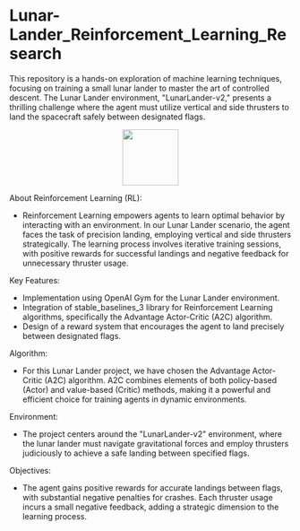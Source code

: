 # Lunar-Lander_Reinforcement_Learning_Research

This repository is a hands-on exploration of machine learning techniques, focusing on training a small lunar lander to master the art of controlled descent. The Lunar Lander environment, "LunarLander-v2," presents a thrilling challenge where the agent must utilize vertical and side thrusters to land the spacecraft safely between designated flags.


<img src="(https://github.com/knoxdvinson123/Lunar-Lander_Reinforcement_Learning_Research/assets/154300416/76f93f52-fe99-4c23-a945-85b9ee2ea765)" width="100" height="100"/>
<style>
img {
  display: block;
  margin-left: auto;
  margin-right: auto;
}
</style>

About Reinforcement Learning (RL):
- Reinforcement Learning empowers agents to learn optimal behavior by interacting with an environment. In our Lunar Lander scenario, the agent faces the task of precision landing, employing vertical and side thrusters strategically. The learning process involves iterative training sessions, with positive rewards for successful landings and negative feedback for unnecessary thruster usage.

Key Features:
- Implementation using OpenAI Gym for the Lunar Lander environment.
- Integration of stable_baselines_3 library for Reinforcement Learning algorithms, specifically the Advantage Actor-Critic (A2C) algorithm.
- Design of a reward system that encourages the agent to land precisely between designated flags.
  
Algorithm:
- For this Lunar Lander project, we have chosen the Advantage Actor-Critic (A2C) algorithm. A2C combines elements of both policy-based (Actor) and value-based (Critic) methods, making it a powerful and efficient choice for training agents in dynamic environments.

Environment:
- The project centers around the "LunarLander-v2" environment, where the lunar lander must navigate gravitational forces and employ thrusters judiciously to achieve a safe landing between specified flags.

Objectives:
- The agent gains positive rewards for accurate landings between flags, with substantial negative penalties for crashes. Each thruster usage incurs a small negative feedback, adding a strategic dimension to the learning process.
